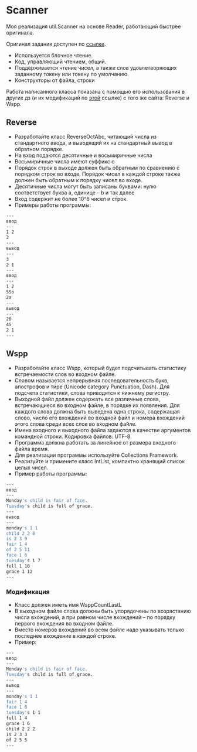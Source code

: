 # Scanner
Моя реализация util.Scanner на основе Reader, работающий быстрее оригинала.

Оригинал задания доступен по [ссылке](https://www.kgeorgiy.info/courses/prog-intro/homeworks.html#scanner).

- Используется блочное чтение.
- Код, управляющий чтением, общий.
- Поддерживается чтение чисел, а также слов удовлетворяющих заданному токену или токену по умолчанию.
- Конструкторы от файла, строки

Работа написанного класса показана с помощью его использования в других дз (и их модификаций по [этой](https://www.kgeorgiy.info/git/geo/prog-intro-2022/) ссылке) с того же сайта: Reverse и Wspp. 

## Reverse
- Разработайте класс ReverseOctAbc, читающий числа из стандартного ввода, и выводящий их на стандартный вывод в обратном порядке.
- На вход подаются десятичные и восьмиричные числа
- Восьмиричные числа имеют суффикс o
- Порядок строк в выходе должен быть обратным по сравнению с порядком строк во входе. Порядок чисел в каждой строке также должен быть обратным к порядку чисел во входе.
- Десятичные числа могут быть записаны буквами: нулю соответствует буква a, единице – b и так далее
- Вход содержит не более 10^6 чисел и строк.
- Примеры работы программы:
```sh
---
ввод
---
1 2
3
---
вывод
---
3
2 1
---
ввод
---
1 2
55o
2a
---
вывод
---
20 
45 
2 1 
---
```

## Wspp
- Разработайте класс Wspp, который будет подсчитывать статистику встречаемости слов во входном файле.
- Словом называется непрерывная последовательность букв, апострофов и тире (Unicode category Punctuation, Dash). Для подсчета статистики, слова приводятся к нижнему регистру.
- Выходной файл должен содержать все различные слова, встречающиеся во входном файле, в порядке их появления. Для каждого слова должна быть выведена одна строка, содержащая слово, число его вхождений во входной файл и номера вхождений этого слова среди всех слов во входном файле.
- Имена входного и выходного файла задаются в качестве аргументов командной строки. Кодировка файлов: UTF-8.
- Программа должна работать за линейное от размера входного файла время.
- Для реализации программы используйте Collections Framework.
- Реализуйте и примените класс IntList, компактно хранящий список целых чисел.
- Пример работы программы:

```sh
---
ввод
---
Monday's child is fair of face.
Tuesday's child is full of grace.
---
вывод
---
monday's 1 1
child 2 2 8
is 2 3 9
fair 1 4
of 2 5 11
face 1 6
tuesday's 1 7
full 1 10
grace 1 12
---
```

### Модификация
- Класс должен иметь имя WsppCountLastL
- В выходном файле слова должны быть упорядочены по возрастанию числа вхождений, а при равном числе вхождений – по порядку первого вхождения во входном файле.
- Вместо номеров вхождений во всем файле надо указывать только последнее вхождение в каждой строке.
- Пример:

```sh
---
ввод
---
Monday's child is fair of face.
Tuesday's child is full of grace.
---
вывод
---
monday's 1 1
fair 1 4
face 1 6
tuesday's 1 1
full 1 4
grace 1 6
child 2 2 2
is 2 3 3
of 2 5 5
---
```
